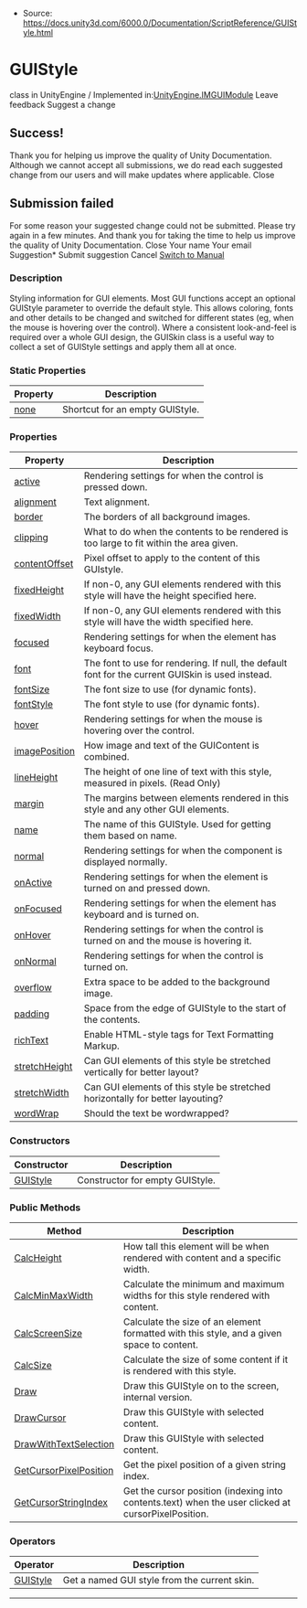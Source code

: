 * Source: https://docs.unity3d.com/6000.0/Documentation/ScriptReference/GUIStyle.html

# GUIStyle
class in UnityEngine
/
Implemented in:[UnityEngine.IMGUIModule](https://docs.unity3d.com/6000.0/Documentation/ScriptReference/UnityEngine.IMGUIModule.html)
Leave feedback
Suggest a change
## Success!
Thank you for helping us improve the quality of Unity Documentation. Although we cannot accept all submissions, we do read each suggested change from our users and will make updates where applicable.
Close
## Submission failed
For some reason your suggested change could not be submitted. Please <a>try again</a> in a few minutes. And thank you for taking the time to help us improve the quality of Unity Documentation.
Close
Your name Your email Suggestion* Submit suggestion
Cancel
[Switch to Manual](https://docs.unity3d.com/6000.0/Documentation/Manual/class-GUIStyle.html "Go to GUIStyle Component in the Manual")
### Description
Styling information for GUI elements.
Most GUI functions accept an optional GUIStyle parameter to override the default style. This allows coloring, fonts and other details to be changed and switched for different states (eg, when the mouse is hovering over the control). Where a consistent look-and-feel is required over a whole GUI design, the GUISkin class is a useful way to collect a set of GUIStyle settings and apply them all at once.
### Static Properties
Property | Description  
---|---  
[none](https://docs.unity3d.com/6000.0/Documentation/ScriptReference/GUIStyle-none.html) | Shortcut for an empty GUIStyle.  
### Properties
Property | Description  
---|---  
[active](https://docs.unity3d.com/6000.0/Documentation/ScriptReference/GUIStyle-active.html) | Rendering settings for when the control is pressed down.  
[alignment](https://docs.unity3d.com/6000.0/Documentation/ScriptReference/GUIStyle-alignment.html) | Text alignment.  
[border](https://docs.unity3d.com/6000.0/Documentation/ScriptReference/GUIStyle-border.html) | The borders of all background images.  
[clipping](https://docs.unity3d.com/6000.0/Documentation/ScriptReference/GUIStyle-clipping.html) | What to do when the contents to be rendered is too large to fit within the area given.  
[contentOffset](https://docs.unity3d.com/6000.0/Documentation/ScriptReference/GUIStyle-contentOffset.html) | Pixel offset to apply to the content of this GUIstyle.  
[fixedHeight](https://docs.unity3d.com/6000.0/Documentation/ScriptReference/GUIStyle-fixedHeight.html) | If non-0, any GUI elements rendered with this style will have the height specified here.  
[fixedWidth](https://docs.unity3d.com/6000.0/Documentation/ScriptReference/GUIStyle-fixedWidth.html) | If non-0, any GUI elements rendered with this style will have the width specified here.  
[focused](https://docs.unity3d.com/6000.0/Documentation/ScriptReference/GUIStyle-focused.html) | Rendering settings for when the element has keyboard focus.  
[font](https://docs.unity3d.com/6000.0/Documentation/ScriptReference/GUIStyle-font.html) | The font to use for rendering. If null, the default font for the current GUISkin is used instead.  
[fontSize](https://docs.unity3d.com/6000.0/Documentation/ScriptReference/GUIStyle-fontSize.html) | The font size to use (for dynamic fonts).  
[fontStyle](https://docs.unity3d.com/6000.0/Documentation/ScriptReference/GUIStyle-fontStyle.html) | The font style to use (for dynamic fonts).  
[hover](https://docs.unity3d.com/6000.0/Documentation/ScriptReference/GUIStyle-hover.html) | Rendering settings for when the mouse is hovering over the control.  
[imagePosition](https://docs.unity3d.com/6000.0/Documentation/ScriptReference/GUIStyle-imagePosition.html) | How image and text of the GUIContent is combined.  
[lineHeight](https://docs.unity3d.com/6000.0/Documentation/ScriptReference/GUIStyle-lineHeight.html) | The height of one line of text with this style, measured in pixels. (Read Only)  
[margin](https://docs.unity3d.com/6000.0/Documentation/ScriptReference/GUIStyle-margin.html) | The margins between elements rendered in this style and any other GUI elements.  
[name](https://docs.unity3d.com/6000.0/Documentation/ScriptReference/GUIStyle-name.html) | The name of this GUIStyle. Used for getting them based on name.  
[normal](https://docs.unity3d.com/6000.0/Documentation/ScriptReference/GUIStyle-normal.html) | Rendering settings for when the component is displayed normally.  
[onActive](https://docs.unity3d.com/6000.0/Documentation/ScriptReference/GUIStyle-onActive.html) | Rendering settings for when the element is turned on and pressed down.  
[onFocused](https://docs.unity3d.com/6000.0/Documentation/ScriptReference/GUIStyle-onFocused.html) | Rendering settings for when the element has keyboard and is turned on.  
[onHover](https://docs.unity3d.com/6000.0/Documentation/ScriptReference/GUIStyle-onHover.html) | Rendering settings for when the control is turned on and the mouse is hovering it.  
[onNormal](https://docs.unity3d.com/6000.0/Documentation/ScriptReference/GUIStyle-onNormal.html) | Rendering settings for when the control is turned on.  
[overflow](https://docs.unity3d.com/6000.0/Documentation/ScriptReference/GUIStyle-overflow.html) | Extra space to be added to the background image.  
[padding](https://docs.unity3d.com/6000.0/Documentation/ScriptReference/GUIStyle-padding.html) | Space from the edge of GUIStyle to the start of the contents.  
[richText](https://docs.unity3d.com/6000.0/Documentation/ScriptReference/GUIStyle-richText.html) | Enable HTML-style tags for Text Formatting Markup.  
[stretchHeight](https://docs.unity3d.com/6000.0/Documentation/ScriptReference/GUIStyle-stretchHeight.html) | Can GUI elements of this style be stretched vertically for better layout?  
[stretchWidth](https://docs.unity3d.com/6000.0/Documentation/ScriptReference/GUIStyle-stretchWidth.html) | Can GUI elements of this style be stretched horizontally for better layouting?  
[wordWrap](https://docs.unity3d.com/6000.0/Documentation/ScriptReference/GUIStyle-wordWrap.html) | Should the text be wordwrapped?  
### Constructors
Constructor | Description  
---|---  
[GUIStyle](https://docs.unity3d.com/6000.0/Documentation/ScriptReference/GUIStyle-ctor.html) | Constructor for empty GUIStyle.  
### Public Methods
Method | Description  
---|---  
[CalcHeight](https://docs.unity3d.com/6000.0/Documentation/ScriptReference/GUIStyle.CalcHeight.html) | How tall this element will be when rendered with content and a specific width.  
[CalcMinMaxWidth](https://docs.unity3d.com/6000.0/Documentation/ScriptReference/GUIStyle.CalcMinMaxWidth.html) | Calculate the minimum and maximum widths for this style rendered with content.  
[CalcScreenSize](https://docs.unity3d.com/6000.0/Documentation/ScriptReference/GUIStyle.CalcScreenSize.html) | Calculate the size of an element formatted with this style, and a given space to content.  
[CalcSize](https://docs.unity3d.com/6000.0/Documentation/ScriptReference/GUIStyle.CalcSize.html) | Calculate the size of some content if it is rendered with this style.  
[Draw](https://docs.unity3d.com/6000.0/Documentation/ScriptReference/GUIStyle.Draw.html) | Draw this GUIStyle on to the screen, internal version.  
[DrawCursor](https://docs.unity3d.com/6000.0/Documentation/ScriptReference/GUIStyle.DrawCursor.html) | Draw this GUIStyle with selected content.  
[DrawWithTextSelection](https://docs.unity3d.com/6000.0/Documentation/ScriptReference/GUIStyle.DrawWithTextSelection.html) | Draw this GUIStyle with selected content.  
[GetCursorPixelPosition](https://docs.unity3d.com/6000.0/Documentation/ScriptReference/GUIStyle.GetCursorPixelPosition.html) | Get the pixel position of a given string index.  
[GetCursorStringIndex](https://docs.unity3d.com/6000.0/Documentation/ScriptReference/GUIStyle.GetCursorStringIndex.html) | Get the cursor position (indexing into contents.text) when the user clicked at cursorPixelPosition.  
### Operators
Operator | Description  
---|---  
[GUIStyle](https://docs.unity3d.com/6000.0/Documentation/ScriptReference/GUIStyle-operator_string.html) | Get a named GUI style from the current skin.  
* * *
